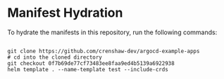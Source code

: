 
# Manifest Hydration

To hydrate the manifests in this repository, run the following commands:

```shell

git clone https://github.com/crenshaw-dev/argocd-example-apps
# cd into the cloned directory
git checkout 0f7b69de77cf73483ee8faa9ed4b5139a6922938
helm template . --name-template test --include-crds
```